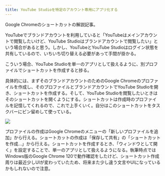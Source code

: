 ```yaml
---
title: YouTube Studioを特定のアカウント専用にアプリ化する
---
```


Google Chromeのショートカットの解説記事。

YouTubeでブランドアカウントを利用していると「YouTubeはメインアカウントで閲覧したいけど、YouTube Studioはブランドアカウントで閲覧したい」という場合があると思う。しかし、YouTubeとYouTube Studioはログイン状態を共有しているので、いちいち切り替える必要があって手間が掛かる。

こういう場合、YouTube Studioを単一のアプリとして扱えるように、別プロファイルでショートカットを作成すると捗る。

具体的には、まずそのブランドアカウントのためのGoogle Chromeのプロファイルを作成し、そのプロファイルとブランドアカウントでYouTube Studioを開き、ショートカットを作成する。そして、YouTube Studioを閲覧したいときはそのショートカットを開くようにする。ショートカットは作成時のプロファイルを記憶してくれるので、これで上手くいく。自分はこのショートカットをタスクバーにピン留めして使っている。

![](https://i.imgur.com/UT7sGPjh.png)

プロファイルの作成はGoogle Chromeのメニューの「新しいプロファイルを追加」から行える。ショートカットの作成は「保存して共有」の「ショートカットを作成…」から行える。ショートカットを作成するとき、「ウィンドウとして開く」を設定することで、単一のアプリとして扱えるようになる。執筆時点ではWindows版のGoogle Chrome 120で動作確認をしたけど、ショートカット作成周りは最近少しUIが変わっていたため、将来また少し違う文言やUIになっているかもしれないので注意。
